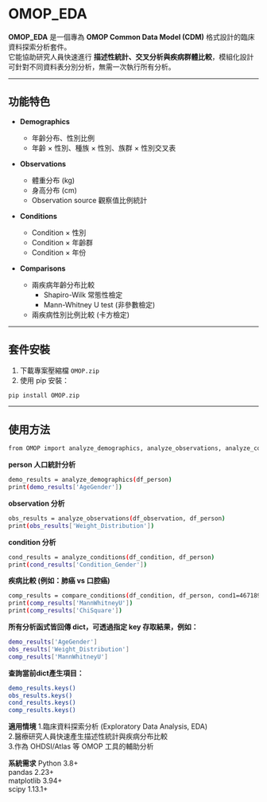 # OMOP_EDA

**OMOP_EDA** 是一個專為 **OMOP Common Data Model (CDM)** 格式設計的臨床資料探索分析套件。  
它能協助研究人員快速進行 **描述性統計、交叉分析與疾病群體比較**，模組化設計可針對不同資料表分別分析，無需一次執行所有分析。  

---

## 功能特色

- **Demographics**  
  - 年齡分布、性別比例  
  - 年齡 × 性別、種族 × 性別、族群 × 性別交叉表  

- **Observations**  
  - 體重分布 (kg)  
  - 身高分布 (cm)  
  - Observation source 觀察值比例統計  

- **Conditions**  
  - Condition × 性別  
  - Condition × 年齡群  
  - Condition × 年份  

- **Comparisons**  
  - 兩疾病年齡分布比較  
    - Shapiro-Wilk 常態性檢定  
    - Mann-Whitney U test (非參數檢定)  
  - 兩疾病性別比例比較 (卡方檢定)  

---

## 套件安裝

1. 下載專案壓縮檔 `OMOP.zip`  
2. 使用 pip 安裝：  

```bash
pip install OMOP.zip
```

---

## 使用方法
```bash
from OMOP import analyze_demographics, analyze_observations, analyze_conditions, compare_conditions
```

**person 人口統計分析**
```bash
demo_results = analyze_demographics(df_person)
print(demo_results['AgeGender'])
```

**observation 分析**
```bash
obs_results = analyze_observations(df_observation, df_person)
print(obs_results['Weight_Distribution'])
```

**condition 分析**
```bash
cond_results = analyze_conditions(df_condition, df_person)
print(cond_results['Condition_Gender'])
```

**疾病比較 (例如：肺癌 vs 口腔癌)**
```bash
comp_results = compare_conditions(df_condition, df_person, cond1=46718999, cond2=46718920)
print(comp_results['MannWhitneyU'])
print(comp_results['ChiSquare'])
```

**所有分析函式皆回傳 dict，可透過指定 key 存取結果，例如：**
```bash
demo_results['AgeGender']
obs_results['Weight_Distribution'] 
comp_results['MannWhitneyU']
```

**查詢當前dict產生項目：**
```bash
demo_results.keys()
obs_results.keys()
cond_results.keys()
comp_results.keys()
```

**適用情境**
1.臨床資料探索分析 (Exploratory Data Analysis, EDA)  
2.醫療研究人員快速產生描述性統計與疾病分布比較  
3.作為 OHDSI/Atlas 等 OMOP 工具的輔助分析  

**系統需求**
Python 3.8+  
pandas 2.23+  
matplotlib 3.94+  
scipy 1.13.1+  

